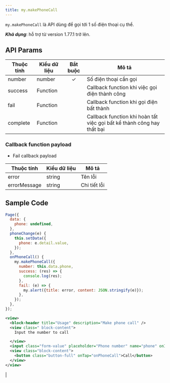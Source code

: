 ```yaml
---
title: my.makePhoneCall
---
```


`my.makePhoneCall` là API dùng để gọi tới 1 số điện thoại cụ thể.

***Khả dụng***: hỗ trợ từ version 1.77.1 trở lên.

## API Params

| Thuộc tính | Kiểu dữ liệu | Bắt buộc | Mô tả                                                                  |
| ---------- | ------------ | :------: | ---------------------------------------------------------------------- |
| number     | number       |    ✓     | Số điện thoại cần gọi                                                  |
| success    | Function     |          | Callback function khi việc gọi điện thành công                         |
| fail       | Function     |          | Callback function khi gọi điện bất thành                               |
| complete   | Function     |          | Callback function khi hoàn tất việc gọi bất kể thành công hay thất bại |

### Callback function payload

* Fail callback payload 

| Thuộc tính   | Kiểu dữ liệu | Mô tả        |
| ------------ | ------------ | ------------ |
| error        | string       | Tên lỗi      |
| errorMessage | string       | Chi tiết lỗi |

## Sample Code

```js title=index.js
Page({
  data: {
    phone: undefined,
  },
  phoneChange(e) {
    this.setData({
      phone: e.detail.value,
    });
  },
  onPhoneCall() {
    my.makePhoneCall({
      number: this.data.phone,
      success: (res) => {
        console.log(res);
      },
      fail: (e) => {
        my.alert({title: error, content: JSON.stringify(e)});
      },
    });
  },
});
```

```xml title=index.txml
<view>
  <block-header title="Usage" description="Make phone call" />
  <view class=" block-content">
    Input the number to call

  </view>
  <input class="form-value" placeholder="Phone number" name="phone" onInput="phoneChange"></input>
  <view class="block-content">
    <button class="button-full" onTap="onPhoneCall">Call</button>
  </view>
</view>
```
|
